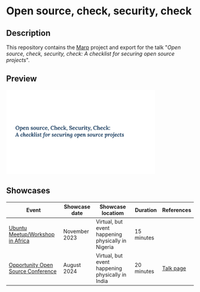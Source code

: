 # Open source, check, security, check

## Description

This repository contains the [Marp](https://marpit.marp.app/) project and export for the talk "*Open source, check, security, check: A checklist for securing open source projects*".

## Preview

<a href="export.pdf">
    <kbd>
        <img src="preview.png" width="400px" alt="Presentation preview">
    </kbd>
</a>

## Showcases

| Event                                                                                          | Showcase date | Showcase locatiom                                  | Duration   | References                                                            |
| ---------------------------------------------------------------------------------------------- | ------------- | -------------------------------------------------- | ---------- | --------------------------------------------------------------------- |
| [Ubuntu Meetup/Workshop in Africa](https://twitter.com/ubuntu_Africa__)                        | November 2023 | Virtual, but event happening physically in Nigeria | 15 minutes |                                                                       |
| [Opportunity Open Source Conference](https://events.canonical.com/event/89/contributions/476/) | August 2024   | Virtual, but event happening physically in India   | 20 minutes | [Talk page](https://events.canonical.com/event/89/contributions/477/) |
